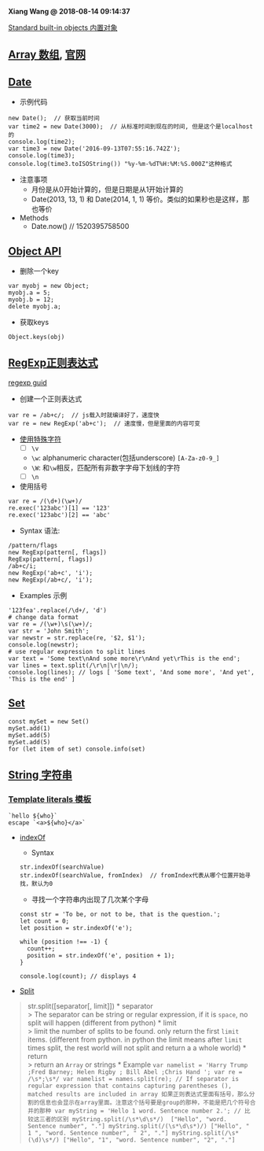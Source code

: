 **Xiang Wang @ 2018-08-14 09:14:37**

[Standard built-in objects 内置对象][global-objects]
## [Array 数组](array.md), [官网](https://developer.mozilla.org/en-US/docs/Web/JavaScript/Reference/Global_Objects/Array)
## [Date](https://developer.mozilla.org/en-US/docs/Web/JavaScript/Reference/Global_Objects/Date)
* 示例代码
```
new Date();  // 获取当前时间
var time2 = new Date(3000);  // 从标准时间到现在的时间, 但是这个是localhost的
console.log(time2);
var time3 = new Date('2016-09-13T07:55:16.742Z');
console.log(time3);
console.log(time3.toISOString()) "%y-%m-%dT%H:%M:%S.000Z"这种格式
```
* 注意事项
    * 月份是从0开始计算的，但是日期是从1开始计算的
    * Date(2013, 13, 1) 和 Date(2014, 1, 1) 等价。类似的如果秒也是这样，那也等价
* Methods
    * Date.now()  // 1520395758500

## [Object API](https://developer.mozilla.org/en-US/docs/Web/JavaScript/Reference/Global_Objects/Object)
* 删除一个key
```
var myobj = new Object;
myobj.a = 5;
myobj.b = 12;
delete myobj.a;
```  
* 获取keys
```
Object.keys(obj)
```

## [RegExp正则表达式](https://developer.mozilla.org/en-US/docs/Web/JavaScript/Reference/Global_Objects/RegExp)
[regexp guid][reg-guid]
* 创建一个正则表达式
```
var re = /ab+c/;  // js载入时就编译好了，速度快
var re = new RegExp('ab+c');  // 速度慢，但是里面的内容可变
```
* [使用特殊字符][Using-special-characters]
    * [ ] `\v`
    * `\w`: alphanumeric character(包括underscore) `[A-Za-z0-9_]`
    * `\W`: 和`\w`相反，匹配所有非数字字母下划线的字符
    * [ ] `\n`
* 使用括号
```
var re = /(\d+)(\w+)/
re.exec('123abc')[1] == '123'
re.exec('123abc')[2] == 'abc'
```

* Syntax 语法:
```
/pattern/flags
new RegExp(pattern[, flags])
RegExp(pattern[, flags])
/ab+c/i;
new RegExp('ab+c', 'i');
new RegExp(/ab+c/, 'i');
```

* Examples 示例
```
'123fea'.replace(/\d+/, 'd')
# change data format
var re = /(\w+)\s(\w+)/;
var str = 'John Smith';
var newstr = str.replace(re, '$2, $1');
console.log(newstr);
# use regular expression to split lines
var text = 'Some text\nAnd some more\r\nAnd yet\rThis is the end';
var lines = text.split(/\r\n|\r|\n/);
console.log(lines); // logs [ 'Some text', 'And some more', 'And yet', 'This is the end' ]
```

## [Set][Set]
```
const mySet = new Set()
mySet.add(1)
mySet.add(5)
mySet.add(5)
for (let item of set) console.info(set)
```

## [String 字符串](https://developer.mozilla.org/en-US/docs/Web/JavaScript/Reference/Global_Objects/String)
### [Template literals 模板](https://developer.mozilla.org/en-US/docs/Web/JavaScript/Reference/Template_literals)
```
`hello ${who}`
escape `<a>${who}</a>`
```
* [indexOf][string-indexOf]
    * Syntax
    ```
    str.indexOf(searchValue)
    str.indexOf(searchValue, fromIndex)  // fromIndex代表从哪个位置开始寻找，默认为0
    ```
    * 寻找一个字符串内出现了几次某个字母
    ```
    const str = 'To be, or not to be, that is the question.';
    let count = 0;
    let position = str.indexOf('e');

    while (position !== -1) {
      count++;
      position = str.indexOf('e', position + 1);
    }

    console.log(count); // displays 4
    ```

* [Split](https://developer.mozilla.org/en-US/docs/Web/JavaScript/Reference/Global_Objects/String/split)
> str.split([separator[, limit]])
    * separator  
    > The separator can be string or regular expression, if it is `space`, no split will happen (different from python)
    * limit  
    > limit the number of splits to be found. only return the first `limit` items. (different from python. in python the limit means after `limit` times split, the rest world will not split and return a a whole world)
    * return  
    > return an `Array` or strings
    * Example
    ```
    var namelist = 'Harry Trump ;Fred Barney; Helen Rigby ; Bill Abel ;Chris Hand ';
    var re = /\s*;\s*/
    var namelist = names.split(re);
    // If separator is regular expression that contains capturing parentheses (), matched results are included in array
    如果正则表达式里面有括号，那么分割的信息也会显示在array里面。注意这个括号要是group的那种，不能是把几个符号合并的那种
    var myString = 'Hello 1 word. Sentence number 2.';
    // 比较这三者的区别
    myString.split(/\s*\d\s*/)
    ["Hello", "word. Sentence number", "."]
    myString.split(/(\s*\d\s*)/)
    ["Hello", " 1 ", "word. Sentence number", " 2", "."]
    myString.split(/\s*(\d)\s*/)
    ["Hello", "1", "word. Sentence number", "2", "."]
    ```

[global-objects]: https://developer.mozilla.org/en-US/docs/Web/JavaScript/Reference/Global_Objects
[reg-guid]: https://developer.mozilla.org/en-US/docs/Web/JavaScript/Guide/Regular_Expressions
[string-indexOf]: https://developer.mozilla.org/en-US/docs/Web/JavaScript/Reference/Global_Objects/String/indexOf
[Using-special-characters]: https://developer.mozilla.org/en-US/docs/Web/JavaScript/Guide/Regular_Expressions#Using_special_characters
[Set]: https://developer.mozilla.org/en-US/docs/Web/JavaScript/Reference/Global_Objects/Set
